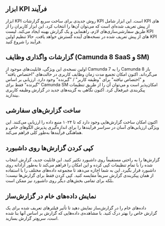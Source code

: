 ## ابزار KPI فرآیند
ابزار KPI روش جدیدی برای ساخت سریع گزارشات KPI است. این ابزار شامل KPI های از پیش تعریف شده‌ای است که می‌توان آن‌ها را انتخاب کرد. این ابزار کاربران را از طریق سفارشی‌سازی‌های لازم، راهنمایی و یک گزارش بهینه ایجاد می‌کند. لیست KPI های از پیش تعریف شده در نسخه‌های آینده گسترش خواهد یافت. حالا تنظیم اولین KPI فرآیند را شروع کنید.

## گزارشات واگذاری وظایف (Camunda 8 SaaS و SM)
اولین نسخه‌ی این ویژگی، قابلیت‌های موجود از Camunda 7 را به Camunda 8 باز می‌گرداند. اکنون امکان تجمیع مدت زمان وظایف کاربری در حالت‌های "اختصاص یافته" و "اختصاص نیافته" برای "وظیفه کاربر" / "گیرنده" وجود دارد. ارزیابی بر اساس "گیرنده" فقط برای Camunda SM امکان‌پذیر است و می‌توان آن را از طریق تنظیمات پیکربندی غیرفعال کرد. اکنون نگاهی به گزینه‌های جدید در گزارش وظیفه کاربری بیندازید.

## ساخت گزارش‌های سفارشی
اکنون امکان ساخت گزارش‌هایی وجود دارد که تا ۱۰۲۴ منبع داده را ارزیابی می‌کنند. این ویژگی ارزیابی‌های آسان در سراسر فرآیندها را برای اندازه‌گیری پذیرش الگوهای خاص و هماهنگی فرآیندها به‌طور کلی فراهم می‌کند.

## کپی کردن گزارش‌ها روی داشبورد
گزارش‌ها را به راحتی مستقیماً روی داشبورد تکثیر کنید. این قابلیت جدید، گزارش انتخاب شده را با تمام تنظیمات کپی کرده و این امکان را فراهم می‌کند تا به‌طور آزادانه روی داشبورد قرار بگیرد. این به شما اجازه می‌دهد تا مجموعه داده‌های مختلف را با استفاده از همان پیکربندی گزارش سریعاً مقایسه کنید. کپی کردن فقط برای گزارش‌ها نیست؛ بلکه برای تمامی بخش‌های دیگر روی داشبورد نیز ممکن است.

## نمایش داده‌های خام در گزارش‌ساز
داده‌های خام را در گزارش‌ساز نمایش دهید تا تأثیر فیلترهای تعریف شده برای یک گزارش خاص را بهتر درک کنید. با مشاهده‌ی داده‌هایی که گزارش بر اساس آنها بنا شده است، سریع‌تر گزارش بسازید.
